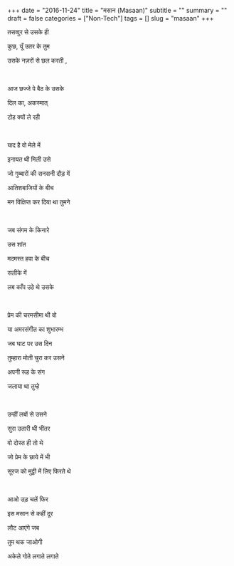 +++
date = "2016-11-24"
title = "मसान (Masaan)"
subtitle = ""
summary = ""
draft = false
categories = ["Non-Tech"]
tags = []
slug = "masaan"
+++

तसव्वुर से उसके ही 

कुछ, यूँ उतर के तुम 

उसके नज़रों से छल करती ,

<br>

आज छज्जे पे बैठ के उसके 

दिल का, अकस्मात् 

टोह क्यों ले रही

<br>

याद है वो मेले में 

इनायत थी मिली उसे 

जो गुब्बारों की सनसनी दौड़ में 

आतिशबाजियों के बीच 

मन विक्षिप्त कर दिया था तुमने

<br>

जब संगम के किनारे 

उस शांत

मदमस्त हवा के बीच 

सलीके में 

लब काँप उठे थे उसके

<br>

प्रेम की चरमसीमा थी वो 

या अमरसंगीत का शुभारम्भ 

जब घाट पर उस दिन 

तुम्हारा मोती चुरा कर उसने 

अपनी रूह के संग

जलाया था तुम्हे

<br>

उन्हीं लबों से उसने 

सुरा उतारी थी भीतर 

वो दोस्त ही तो थे 

जो प्रेम के छाये में भी 

सूरज को मुट्ठी में लिए फिरते थे

<br>

आओ उड़ चलें फिर 

इस मसान से कहीं दूर 

लौट आएंगे जब 

तुम थक जाओगी 

अकेले गोते लगाते लगाते

<br>
